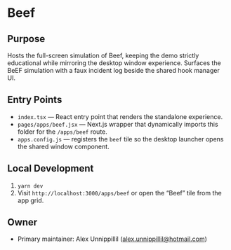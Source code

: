 # Beef

## Purpose
Hosts the full-screen simulation of Beef, keeping the demo strictly educational while mirroring the desktop window experience. Surfaces the BeEF simulation with a faux incident log beside the shared hook manager UI.

## Entry Points
- `index.tsx` — React entry point that renders the standalone experience.
- `pages/apps/beef.jsx` — Next.js wrapper that dynamically imports this folder for the `/apps/beef` route.
- `apps.config.js` — registers the `beef` tile so the desktop launcher opens the shared window component.

## Local Development
1. `yarn dev`
2. Visit `http://localhost:3000/apps/beef` or open the “Beef” tile from the app grid.

## Owner
- Primary maintainer: Alex Unnippillil (alex.unnippillil@hotmail.com)

